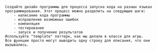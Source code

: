
	Создайте дизайн программы для процесса запуска кода на разных языках программирования. Этот процесс можно разделить на следующие шаги:
		- написание кода программы
		- исправление возможных ошибок
		- компиляция
		- тестирование
		- запуск и получение результатов
	Используйте "template" паттерн, как мы делали в классе для игры.
	Все функции просто могут выводить одну строку для описания, что они вызывались.